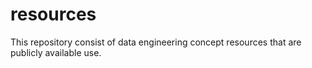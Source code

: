 # resources
This repository  consist of data engineering concept resources that are publicly available use. 
